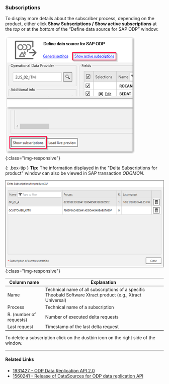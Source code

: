 
### Subscriptions
To display more details about the subscriber process, depending on the product, either click **Show Subscriptions / Show active subscriptions** at the *top*  or at the *bottom* of the  “Define data source for SAP ODP” window:
<br/>

![Subscriptions](/img/content/odp/odp-settings-subscriptions.png){:class="img-responsive"}
<br/>

{: .box-tip }
**Tip:** The information displayed in the "Delta Subscriptions for product" window can also be viewed in SAP transaction *ODQMON*.  


![ODP Subscriber](/img/content/odp/odp-settings-02.png){:class="img-responsive"}
<br/>

Column name | Explanation
------------| -------------
Name | Technical name of all subscriptions of a specific Theobald Software Xtract product (e.g., Xtract Universal)
Process | Technical name of a subscription
R. (number of requests) | Number of executed delta requests
Last request | Timestamp of the last delta request 


To delete a subscription click on the dustbin icon on the right side of the window.

********
#### Related Links
- [1931427 - ODP Data Replication API 2.0](https://launchpad.support.sap.com/#/notes/1931427)
- [1560241 - Release of DataSources for ODP data replication API](https://launchpad.support.sap.com/#/notes/1560241)

